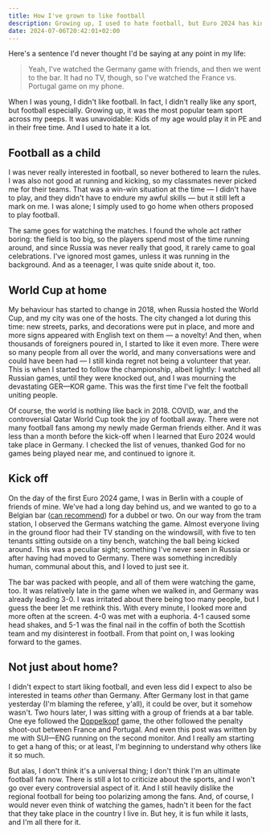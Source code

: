 ```yaml
---
title: How I've grown to like football
description: Growing up, I used to hate football, but Euro 2024 has kind of changed me.
date: 2024-07-06T20:42:01+02:00
---
```


Here's a sentence I'd never thought I'd be saying at any point in my life:

> Yeah, I've watched the Germany game with friends, and then we went to the bar. It had no TV, though, so I've watched the France vs. Portugal game on my phone.

When I was young, I didn't like football. In fact, I didn't really like any sport, but football especially. Growing up, it was the most popular team sport across my peeps. It was unavoidable: Kids of my age would play it in PE and in their free time. And I used to hate it a lot.

## Football as a child

I was never really interested in football, so never bothered to learn the rules. I was also not good at running and kicking, so my classmates never picked me for their teams. That was a win-win situation at the time — I didn't have to play, and they didn't have to endure my awful skills — but it still left a mark on me. I was alone; I simply used to go home when others proposed to play football.

The same goes for watching the matches. I found the whole act rather boring: the field is too big, so the players spend most of the time running around, and since Russia was never really that good, it rarely came to goal celebrations. I've ignored most games, unless it was running in the background. And as a teenager, I was quite snide about it, too.

## World Cup at home

My behaviour has started to change in 2018, when Russia hosted the World Cup, and my city was one of the hosts. The city changed a lot during this time: new streets, parks, and decorations were put in place, and more and more signs appeared with English text on them — a novelty! And then, when thousands of foreigners poured in, I started to like it even more. There were so many people from all over the world, and many conversations were and could have been had — I still kinda regret not being a volunteer that year. This is when I started to follow the championship, albeit lightly: I watched all Russian games, until they were knocked out, and I was mourning the devastating GER—KOR game. This was the first time I've felt the football uniting people.

Of course, the world is nothing like back in 2018. COVID, war, and the controversial Qatar World Cup took the joy of football away. There were not many football fans among my newly made German friends either. And it was less than a month before the kick-off when I learned that Euro 2024 would take place in Germany. I checked the list of venues, thanked God for no games being played near me, and continued to ignore it.

## Kick off

On the day of the first Euro 2024 game, I was in Berlin with a couple of friends of mine. We've had a long day behind us, and we wanted to go to a Belgian bar ([can recommend](https://maps.app.goo.gl/JLuFWB2vLTfJMKir9)) for a dubbel or two. On our way from the tram station, I observed the Germans watching the game. Almost everyone living in the ground floor had their TV standing on the windowsill, with five to ten tenants sitting outside on a tiny bench, watching the ball being kicked around. This was a peculiar sight; something I've never seen in Russia or after having had moved to Germany. There was something incredibly human, communal about this, and I loved to just see it.

The bar was packed with people, and all of them were watching the game, too. It was relatively late in the game when we walked in, and Germany was already leading 3-0. I was irritated about there being too many people, but I guess the beer let me rethink this. With every minute, I looked more and more often at the screen. 4-0 was met with a euphoria. 4-1 caused some head shakes, and 5-1 was the final nail in the coffin of both the Scottish team and my disinterest in football. From that point on, I was looking forward to the games.

## Not just about home?

I didn't expect to start liking football, and even less did I expect to also be interested in teams _other_ than Germany. After Germany lost in that game yesterday (I'm blaming the referee, y'all), it could be over, but it somehow wasn't. Two hours later, I was sitting with a group of friends at a bar table. One eye followed the [Doppelkopf](https://en.wikipedia.org/wiki/Doppelkopf) game, the other followed the penalty shoot-out between France and Portugal. And even this post was written by me with SUI—ENG running on the second monitor. And I really am starting to get a hang of this; or at least, I'm beginning to understand why others like it so much.

But alas, I don't think it's a universal thing; I don't think I'm an ultimate football fan now. There is still a lot to criticize about the sports, and I won't go over every controversial aspect of it. And I still heavily dislike the regional football for being too polarizing among the fans. And, of course, I would never even think of watching the games, hadn't it been for the fact that they take place in the country I live in. But hey, it is fun while it lasts, and I'm all there for it.
